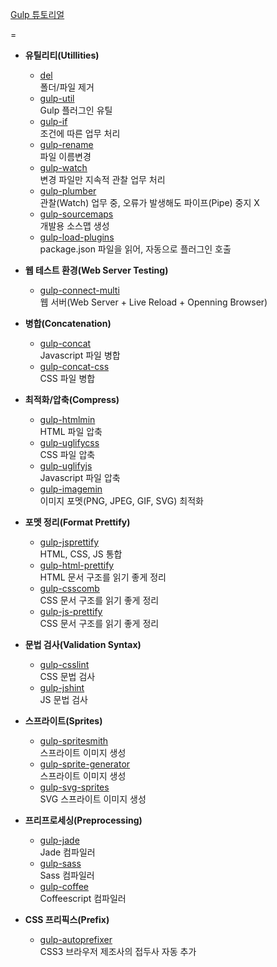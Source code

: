 [Gulp 튜토리얼](http://stefanimhoff.de/2014/gulp-tutorial-1-intro-setup/)  

=

- __유틸리티(Utillities)__
  - [del](https://github.com/sindresorhus/del)<br>
    폴더/파일 제거
  - [gulp-util](https://github.com/gulpjs/gulp-util)<br>
    Gulp 플러그인 유틸
  - [gulp-if](https://github.com/robrich/gulp-if)<br>
    조건에 따른 업무 처리
  - [gulp-rename](https://github.com/hparra/gulp-rename)<br>
    파일 이름변경
  - [gulp-watch](https://github.com/floatdrop/gulp-watch)<br>
    변경 파일만 지속적 관찰 업무 처리
  - [gulp-plumber](https://github.com/floatdrop/gulp-plumber)<br>
    관찰(Watch) 업무 중, 오류가 발생해도 파이프(Pipe) 중지 X
  - [gulp-sourcemaps](https://github.com/floridoo/gulp-sourcemaps)<br>
    개발용 소스맵 생성
  - [gulp-load-plugins](https://www.npmjs.com/package/gulp-load-plugins)<br>
    package.json 파일을 읽어, 자동으로 플러그인 호출

- __웹 테스트 환경(Web Server Testing)__
  - [gulp-connect-multi](https://github.com/torifat/gulp-connect-multi)<br>
    웹 서버(Web Server + Live Reload + Openning Browser)


- __병합(Concatenation)__
  - [gulp-concat](https://github.com/wearefractal/gulp-concat)<br>
    Javascript 파일 병합
  - [gulp-concat-css](https://github.com/mariocasciaro/gulp-concat-css)<br>
    CSS 파일 병합


- __최적화/압축(Compress)__
  - [gulp-htmlmin](https://github.com/jonschlinkert/gulp-htmlmin)<br>
    HTML 파일 압축
  - [gulp-uglifycss](https://github.com/rezzza/gulp-uglifycss)<br>
    CSS 파일 압축
  - [gulp-uglifyjs](https://github.com/craigjennings11/gulp-uglifyjs)<br>
    Javascript 파일 압축
  - [gulp-imagemin](https://github.com/sindresorhus/gulp-imagemin)<br>
    이미지 포멧(PNG, JPEG, GIF, SVG) 최적화


- __포멧 정리(Format Prettify)__
  - [gulp-jsprettify](https://github.com/tarunc/gulp-jsbeautifier)<br>
    HTML, CSS, JS 통합
  - [gulp-html-prettify](https://www.npmjs.com/package/gulp-html-prettify)<br>
    HTML 문서 구조를 읽기 좋게 정리
  - [gulp-csscomb](https://github.com/koistya/gulp-csscomb)<br>
    CSS 문서 구조를 읽기 좋게 정리
  - [gulp-js-prettify](https://github.com/mackers/gulp-js-prettify)<br>
    CSS 문서 구조를 읽기 좋게 정리


- __문법 검사(Validation Syntax)__
  - [gulp-csslint](https://github.com/lazd/gulp-csslint)<br>
    CSS 문법 검사
  - [gulp-jshint](https://github.com/spenceralger/gulp-jshint)<br>
    JS 문법 검사


- __스프라이트(Sprites)__
  - [gulp-spritesmith](https://github.com/twolfson/gulp.spritesmith)<br>
    스프라이트 이미지 생성
  - [gulp-sprite-generator](https://github.com/gobwas/gulp-sprite-generator)<br>
    스프라이트 이미지 생성
  - [gulp-svg-sprites](https://github.com/shakyshane/gulp-svg-sprites  )<br>
    SVG 스프라이트 이미지 생성  


- __프리프로세싱(Preprocessing)__
  - [gulp-jade](https://github.com/phated/gulp-jade)<br>
    Jade 컴파일러
  - [gulp-sass](https://www.npmjs.com/package/gulp-sass)<br>
    Sass 컴파일러
  - [gulp-coffee](https://github.com/wearefractal/gulp-coffee)<br>
    Coffeescript 컴파일러


- __CSS 프리픽스(Prefix)__
  - [gulp-autoprefixer](https://github.com/sindresorhus/gulp-autoprefixer)<br>
    CSS3 브라우저 제조사의 접두사 자동 추가
